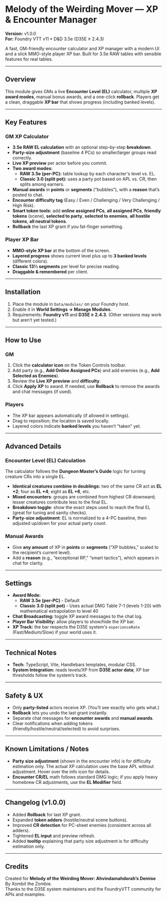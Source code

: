 # Melody of the Weirding Mover — XP & Encounter Manager

**Version:** v1.0.0  
**For:** Foundry VTT v11 • D&D 3.5e (D35E ≥ 2.4.3)

A fast, GM-friendly encounter calculator and XP manager with a modern UI and a slick MMO-style player XP bar. Built for 3.5e RAW tables with sensible features for real tables.

---

## Overview

This module gives GMs a live **Encounter Level (EL)** calculator, multiple **XP award modes**, manual bonus awards, and a one-click **rollback**. Players get a clean, draggable **XP bar** that shows progress (including banked levels).

---

## Key Features

### GM XP Calculator
- **3.5e RAW EL calculation** with an optional step-by-step **breakdown**.
- **Party-size adjustment** (baseline 4 PCs) so smaller/larger groups read correctly.
- **Live XP preview** per actor before you commit.
- **Two award modes:**  
  - **RAW 3.5e (per-PC):** table lookup by each character's level vs. EL.  
  - **Classic 3.0 (split pot):** uses a party pot based on APL vs. CR, then splits among earners.
- **Manual awards** in **points** or **segments** (“bubbles”), with a **reason** that’s posted to chat.
- **Encounter difficulty tag** (Easy / Even / Challenging / Very Challenging / High Risk).
- **Smart token tools:** add **online assigned PCs**, **all assigned PCs**, **friendly tokens** (scene), **selected to party**, **selected to enemies**, **all hostile tokens**, **all neutral tokens**.
- **Rollback** the last XP grant if you fat-finger something.

### Player XP Bar
- **MMO-style XP bar** at the bottom of the screen.
- **Layered progress** shows current level plus up to **3 banked levels** (different colors).
- **Classic 13⅓ segments** per level for precise reading.
- **Draggable & remembered** per client.

---

## Installation

1. Place the module in `Data/modules/` on your Foundry host.
2. Enable it in **World Settings → Manage Modules**.
3. Requirements: **Foundry v11** and **D35E ≥ 2.4.3**. (Other versions may work but aren’t yet tested.)

---

## How to Use

### GM
1. Click the **calculator icon** on the Token Controls toolbar.
2. Add party (e.g., **Add Online Assigned PCs**) and add enemies (e.g., **Add Selected as Enemies**).
3. Review the **Live XP preview** and **difficulty**.
4. Click **Apply XP** to award. If needed, use **Rollback** to remove the awards and chat messages (if used).

### Players
- The XP bar appears automatically (if allowed in settings).  
- Drag to reposition; the location is saved locally.  
- Layered colors indicate **banked levels** you haven’t “taken” yet.

---

## Advanced Details

### Encounter Level (EL) Calculation
The calculator follows the **Dungeon Master’s Guide** logic for turning creature CRs into a single EL.

- **Identical creatures combine in doublings:** two of the same CR act as **EL +2**; four as **EL +4**; eight as **EL +6**, etc.
- **Mixed encounters**: groups are combined from highest CR downward; lesser creatures contribute less to the final EL.
- **Breakdown toggle**: show the exact steps used to reach the final EL (great for tuning and sanity checks).
- **Party-size adjustment**: EL is normalized to a 4-PC baseline, then adjusted up/down for your actual party count.

### Manual Awards
- Give **any amount** of XP in **points** or **segments** (“XP bubbles,” scaled to the recipient’s current level).
- Add a **reason** (e.g., “exceptional RP,” “smart tactics”), which appears in chat for clarity.

---

## Settings

- **Award Mode:**  
  - **RAW 3.5e (per-PC)** - Default  
  - **Classic 3.0 (split pot)** - Uses actual DMG Table 7-1 (levels 1-20) with mathematical extrapolation to level 40
- **Chat Broadcasting:** toggle XP award messages to the chat log.
- **Player Bar Visibility:** allow players to show/hide the XP bar.
- **XP Track:** the bar respects the D35E system's `experienceRate` (Fast/Medium/Slow) if your world uses it.

---

## Technical Notes

- **Tech:** TypeScript, Vite, Handlebars templates, modular CSS.
- **System Integration:** reads levels/XP from **D35E actor data**; XP bar thresholds follow the system’s track.

---

## Safety & UX

- Only **party-listed** actors receive XP. (You’ll see exactly who gets what.)
- **Rollback** lets you undo the last grant instantly.
- Separate chat messages for **encounter awards** and **manual awards**.
- Clear notifications when adding tokens (friendly/hostile/neutral/selected) to avoid surprises.

---

## Known Limitations / Notes

- **Party size adjustment** (shown in the encounter info) is for difficulty estimation only. The actual XP calculation uses the base APL without adjustment. Hover over the info icon for details.
- **Encounter CR/EL** math follows standard DMG logic; if you apply heavy homebrew CR adjustments, use the **EL Modifier** field.

---

## Changelog (v1.0.0)

- Added **Rollback** for last XP grant.
- Expanded **token adders** (hostile/neutral scene buttons).
- Improved **CR detection** for PC-sheet enemies (consistent across all adders).
- Tightened **EL input** and preview refresh.
- Added **tooltip** explaining that party size adjustment is for difficulty estimation only.

---

## Credits

Created for **Melody of the Weirding Mover: Ahvindamahdorah’s Demise** By Xombit the Zombie.  
Thanks to the D35E system maintainers and the FoundryVTT community for APIs and examples.

